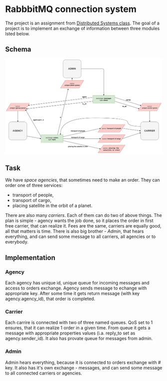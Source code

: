 # RabbbitMQ connection system

The project is an assignment from [Distributed Systems class](https://syllabuskrk.agh.edu.pl/2017-2018/en/magnesite/study_plans/stacjonarne-informatyka/module/iin-1-686-s-zimowy-distributed-systems). The goal of a project is to implement 
an exchange of information between three modules lsted below. 

## Schema

![starting panel](https://github.com/kamsza/rabbitmq_project/blob/master/schema.PNG)


## Task
We have *space agencies*, that sometimes need to make an order. They can order one of three services:
- transport of people,
- transport of cargo,
- placing satellite in the orbit of a planet.

There are also many *carriers*. Each of them can do two of above things. The plan is simple - agency wants the job done, so it places the order in first free carrier, that can realize it. Fees are the same, carriers are equally good, all that matters is time. There is also big brother - *Admin*, that hears everything, and can send some message to all carriers, all agencies or to everybody. 

## Implementation
### Agency

Each agency has unique id, unique queue for incoming messages and access to orders exchange. Agency sends message to echange with appropriate key. After some time it gets return message (with key agency.agency_id), that order is completed.

### Carrier

Each carrire is connected with two of three named queues. QoS set to 1 ensures, that it can realize 1 order in a given time. From queue it gets a message with appropriate properties values (i.a. reply_to set as agency.sender_id). It also has provate queue for messages from admin.

### Admin

Admin hears everything, because it is connected to orders exchange with *#* key. It also has it's own exchange - messages, and can send some message to all connected carriers or agencies. 